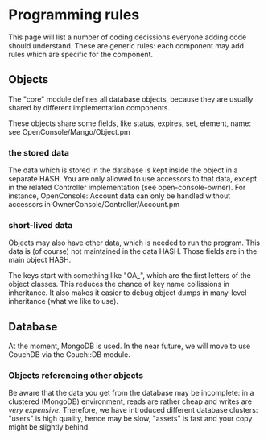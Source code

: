 # Programming rules

This page will list a number of coding decissions everyone adding code should understand.
These are generic rules: each component may add rules which are specific for the component.

## Objects

The "core" module defines all database objects, because they are
usually shared by different implementation components.

These objects share some fields, like status, expires, set, element,
name: see OpenConsole/Mango/Object.pm

### the stored data

The data which is stored in the database is kept inside the object in a
separate HASH.  You are only allowed to use accessors to that data,
except in the related Controller implementation (see open-console-owner).
For instance, OpenConsole::Account data can only be handled without
accessors in OwnerConsole/Controller/Account.pm

### short-lived data

Objects may also have other data, which is needed to run the program.
This data is (of course) not maintained in the data HASH.  Those fields
are in the main object HASH.

The keys start with something like "OA_", which are the first letters of
the object classes.  This reduces the chance of key name collissions in
inheritance.  It also makes it easier to debug object dumps in many-level
inheritance (what we like to use).

## Database

At the moment, MongoDB is used.  In the near future, we will move to use
CouchDB via the Couch::DB module.

### Objects referencing other objects

Be aware that the data you get from the database may be incomplete:
in a clustered (MongoDB) environment, reads are rather cheap and writes
are *very expensive*.  Therefore, we have introduced different database
clusters: "users" is high quality, hence may be slow, "assets" is fast
and your copy might be slightly behind.
